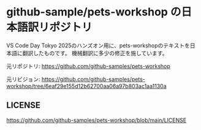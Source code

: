 # github-sample/pets-workshop の日本語訳リポジトリ

VS Code Day Tokyo 2025のハンズオン用に、pets-workshopのテキストを日本語に翻訳したものです。
機械翻訳に多少の修正を施しています。

元リポジトリ: https://github.com/github-samples/pets-workshop

元リビジョン: https://github.com/github-samples/pets-workshop/tree/6eaf29e155d12b62700aa06a97b803ac1aa1130a

## LICENSE

https://github.com/github-samples/pets-workshop/blob/main/LICENSE